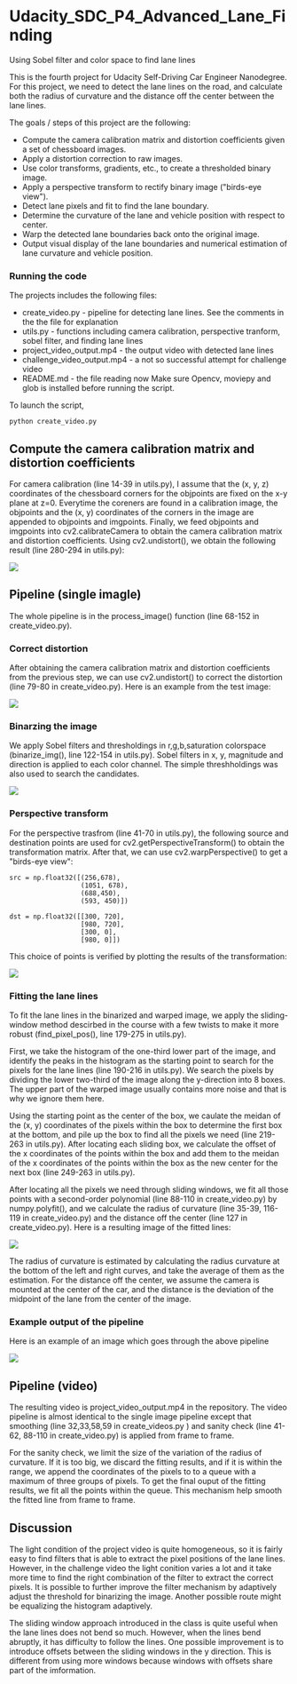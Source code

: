 # Udacity_SDC_P4_Advanced_Lane_Finding
Using Sobel filter and color space to find lane lines

[//]: # (Image References)
[image1]: ./output_images/distortion_correction.jpg
[image2]: ./output_images/undist.jpg
[image3]: ./output_images/binarized.jpg
[image4]: ./output_images/warp.jpg
[image5]: ./output_images/fit_lines.jpg
[image6]: ./output_images/outupt.jpg

This is the fourth project for Udacity Self-Driving Car Engineer Nanodegree. For this project, we need to detect the lane lines on the road, and calculate both the radius of curvature and the distance off the center between the lane lines.

The goals / steps of this project are the following:

* Compute the camera calibration matrix and distortion coefficients given a set of chessboard images.
* Apply a distortion correction to raw images.
* Use color transforms, gradients, etc., to create a thresholded binary image.
* Apply a perspective transform to rectify binary image ("birds-eye view").
* Detect lane pixels and fit to find the lane boundary.
* Determine the curvature of the lane and vehicle position with respect to center.
* Warp the detected lane boundaries back onto the original image.
* Output visual display of the lane boundaries and numerical estimation of lane curvature and vehicle position.


### Running the code
The projects includes the following files:
* create_video.py - pipeline for detecting lane lines. See the comments in the the file for explanation  
* utils.py - functions including camera calibration, perspective tranform, sobel filter, and finding lane lines
* project_video_output.mp4 - the output video with detected lane lines
* challenge_video_output.mp4 - a not so successful attempt for challenge video
* README.md - the file reading now
Make sure Opencv, moviepy and glob is installed before running the script.

To launch the script, 
```
python create_video.py
```


## Compute the camera calibration matrix and distortion coefficients
For camera calibration (line 14-39 in utils.py), I assume that the (x, y, z) coordinates of the chessboard corners for the objpoints are fixed on the x-y plane at z=0. Everytime the coreners are found in a calibration image, the objpoints and the (x, y) coordinates of the corners in the image are appended to objpoints and imgpoints. Finally, we feed objpoints and imgpoints into cv2.calibrateCamera to obtain the camera calibration matrix and distortion coefficients. Using cv2.undistort(), we obtain the following result (line 280-294 in utils.py):

![][image1]

## Pipeline (single imagle)
The whole pipeline is in the process_image() function (line 68-152 in create_video.py).

### Correct distortion 
After obtaining the camera calibration matrix and distortion coefficients from the previous step, we can use cv2.undistort() to correct the distortion (line 79-80 in create_video.py). Here is an example from the test image:

![][image2]

### Binarzing the image
We apply Sobel filters and thresholdings in r,g,b,saturation colorspace (binarize_img(), line 122-154 in utils.py). Sobel filters in x, y, magnitude and direction is applied to each color channel. The simple threshholdings was also used to search the candidates.

![][image3]

### Perspective transform
For the perspective trasfrom (line 41-70 in utils.py), the following source and destination points are used for cv2.getPerspectiveTransform() to obtain the transformation matrix. After that, we can use cv2.warpPerspective() to get a "birds-eye view":
```
src = np.float32([(256,678),
                  (1051, 678),
                  (688,450),
                  (593, 450)])

dst = np.float32([[300, 720],
                  [980, 720],
                  [300, 0],
                  [980, 0]])
```
This choice of points is verified by plotting the results of the transformation:

![][image4]

### Fitting the lane lines
To fit the lane lines in the binarized and warped image, we apply the sliding-window method descirbed in the course with a few twists to make it more robust (find_pixel_pos(), line 179-275 in utils.py). 

First, we take the histogram of the one-third lower part of the image, and identify the peaks in the histogram as the starting point to search for the pixels for the lane lines (line 190-216 in utils.py). We search the pixels by dividing the lower two-third of the image along the y-direction into 8 boxes. The upper part of the warped image usually contains more noise and that is why we ignore them here.  

Using the starting point as the center of the box, we caulate the meidan of the (x, y) coordinates of the pixels within the box to determine the first box at the bottom, and pile up the box to find all the pixels we need (line 219-263 in utils.py). After locating each sliding box, we calculate the offset of the x coordinates of the points within the box and add them to the meidan of the x coordinates of the points within the box as the new center for the next box (line 249-263 in utils.py).

After locating all the pixels we need through sliding windows, we fit all those points with a second-order polynomial (line 88-110 in create_video.py) by numpy.polyfit(), and we calculate the radius of curvature (line 35-39, 116-119 in create_video.py) and the distance off the center (line 127 in create_video.py). Here is a resulting image of the fitted lines:

![][image5]

The radius of curvature is estimated by calculating the radius curvature at the bottom of the left and right curves,  and take the average of them as the estimation. For the distance off the center, we assume the camera is mounted at the center of the car, and the distance is the deviation of the midpoint of the lane from the center of the image.

### Example output of the pipeline
Here is an example of an image which goes through the above pipeline

![][image6]

## Pipeline (video)
The resulting video is project_video_output.mp4 in the repository. The video pipeline is almost identical to the single image pipeline except that smoothing (line 32,33,58,59 in create_videos.py ) and sanity check (line 41-62, 88-110 in create_video.py) is applied from frame to frame.

For the sanity check, we limit the size of the variation of the radius of curvature. If it is too big, we discard the fitting results, and if it is within the range, we append the coordinates of the pixels to to a queue with a maximum of three groups of pixels. To get the final ouput of the fitting results, we fit all the points within the queue. This mechanism help smooth the fitted line from frame to frame.

## Discussion
The light condition of the project video is quite homogeneous, so it is fairly easy to find filters that is able to extract the pixel positions of the lane lines. However, in the challenge video the light conition varies a lot and it take more time to find the right combination of the filter to extract the correct pixels. It is possible to further improve the filter mechanism by adaptively adjust the threshold for binarizing the image. Another possible route might be equalizing the histogram adaptively.

The sliding window approach introduced in the class is quite useful when the lane lines does not bend so much. However, when the lines bend abruptly, it has difficulty to follow the lines. One possible improvement is to introduce offsets between the sliding windows in the y direction. This is different from using more windows because windows with offsets share part of the imformation.
